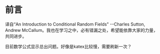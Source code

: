 # 前言

译自“An Introduction to Conditional Random Fields" --Charles Sutton, Andrew McCallum。我也在学习之中，必有错漏之处，希望能依靠大家的力量，共同进步。

目前数学公式显示总出问题。好像是katex比较慢，需要刷新一次？

